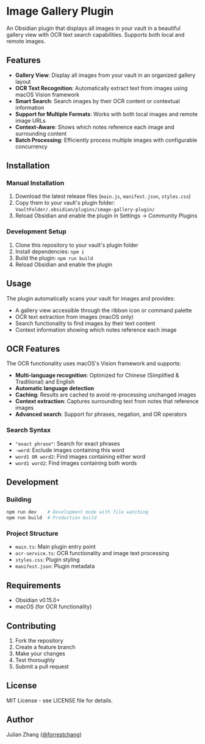 # Image Gallery Plugin

An Obsidian plugin that displays all images in your vault in a beautiful gallery view with OCR text search capabilities. Supports both local and remote images.

## Features

- **Gallery View**: Display all images from your vault in an organized gallery layout
- **OCR Text Recognition**: Automatically extract text from images using macOS Vision framework
- **Smart Search**: Search images by their OCR content or contextual information
- **Support for Multiple Formats**: Works with both local images and remote image URLs
- **Context-Aware**: Shows which notes reference each image and surrounding content
- **Batch Processing**: Efficiently process multiple images with configurable concurrency

## Installation

### Manual Installation

1. Download the latest release files (`main.js`, `manifest.json`, `styles.css`)
2. Copy them to your vault's plugin folder: `VaultFolder/.obsidian/plugins/image-gallery-plugin/`
3. Reload Obsidian and enable the plugin in Settings → Community Plugins

### Development Setup

1. Clone this repository to your vault's plugin folder
2. Install dependencies: `npm i`
3. Build the plugin: `npm run build`
4. Reload Obsidian and enable the plugin

## Usage

The plugin automatically scans your vault for images and provides:

- A gallery view accessible through the ribbon icon or command palette
- OCR text extraction from images (macOS only)
- Search functionality to find images by their text content
- Context information showing which notes reference each image

## OCR Features

The OCR functionality uses macOS's Vision framework and supports:

- **Multi-language recognition**: Optimized for Chinese (Simplified & Traditional) and English
- **Automatic language detection**
- **Caching**: Results are cached to avoid re-processing unchanged images
- **Context extraction**: Captures surrounding text from notes that reference images
- **Advanced search**: Support for phrases, negation, and OR operators

### Search Syntax

- `"exact phrase"`: Search for exact phrases
- `-word`: Exclude images containing this word
- `word1 OR word2`: Find images containing either word
- `word1 word2`: Find images containing both words

## Development

### Building

```bash
npm run dev    # Development mode with file watching
npm run build  # Production build
```

### Project Structure

- `main.ts`: Main plugin entry point
- `ocr-service.ts`: OCR functionality and image text processing
- `styles.css`: Plugin styling
- `manifest.json`: Plugin metadata

## Requirements

- Obsidian v0.15.0+
- macOS (for OCR functionality)

## Contributing

1. Fork the repository
2. Create a feature branch
3. Make your changes
4. Test thoroughly
5. Submit a pull request

## License

MIT License - see LICENSE file for details.

## Author

Julian Zhang ([@forrestchang](https://github.com/forrestchang))